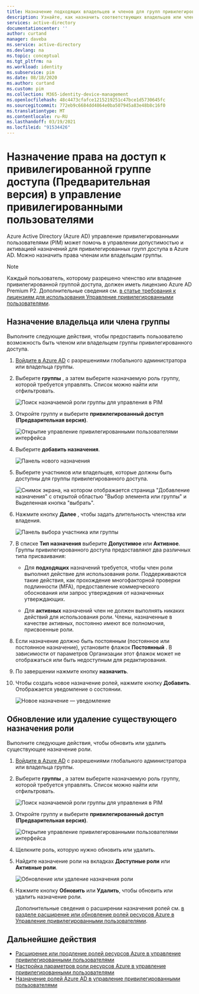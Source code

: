 ```yaml
---
title: Назначение подходящих владельцев и членов для групп привилегированного доступа — Azure Active Directory
description: Узнайте, как назначить соответствующих владельцев или членов группы, назначаемой ролью, в Azure AD Privileged Identity Management (PIM).
services: active-directory
documentationcenter: ''
author: curtand
manager: daveba
ms.service: active-directory
ms.devlang: na
ms.topic: conceptual
ms.tgt_pltfrm: na
ms.workload: identity
ms.subservice: pim
ms.date: 08/18/2020
ms.author: curtand
ms.custom: pim
ms.collection: M365-identity-device-management
ms.openlocfilehash: 48c4473cfafce1215219251c47bce1d5730645fc
ms.sourcegitcommit: 772eb9c6684dd4864e0ba507945a83e48b8c16f0
ms.translationtype: MT
ms.contentlocale: ru-RU
ms.lasthandoff: 03/19/2021
ms.locfileid: "91534426"
---
```

# <a name="assign-eligibility-for-a-privileged-access-group-preview-in-privileged-identity-management"></a>Назначение права на доступ к привилегированной группе доступа (Предварительная версия) в управление привилегированными пользователями

Azure Active Directory (Azure AD) управление привилегированными пользователями (PIM) может помочь в управлении допустимостью и активацией назначений для привилегированных групп доступа в Azure AD. Можно назначить права членам или владельцам группы.

>[!NOTE]
>Каждый пользователь, которому разрешено членство или владение привилегированной группой доступа, должен иметь лицензию Azure AD Premium P2. Дополнительные сведения см. [в статье требования к лицензиям для использования Управление привилегированными пользователями](subscription-requirements.md).

## <a name="assign-an-owner-or-member-of-a-group"></a>Назначение владельца или члена группы

Выполните следующие действия, чтобы предоставить пользователю возможность быть членом или владельцем группы привилегированного доступа.

1. [Войдите в Azure AD](https://aad.portal.azure.com) с разрешениями глобального администратора или владельца группы.
1. Выберите **группы** , а затем выберите назначаемую роль группу, которой требуется управлять. Список можно найти или отфильтровать.

    ![Поиск назначаемой роли группы для управления в PIM](./media/groups-assign-member-owner/groups-list-in-azure-ad.png)

1. Откройте группу и выберите **привилегированный доступ (Предварительная версия)**.

    ![Открытие управление привилегированными пользователями интерфейса](./media/groups-assign-member-owner/groups-discover-groups.png)

1. Выберите **добавить назначения**.

    ![Панель нового назначения](./media/groups-assign-member-owner/groups-add-assignment.png)

1. Выберите участников или владельцев, которые должны быть доступны для группы привилегированного доступа.

    ![Снимок экрана, на котором отображается страница "Добавление назначения" с открытой областью "Выбор элемента или группы" и Выделенная кнопка "выбрать".](./media/groups-assign-member-owner/add-assignments.png)

1. Нажмите кнопку **Далее** , чтобы задать длительность членства или владения.

    ![Панель выбора участника или группы](./media/groups-assign-member-owner/assignment-duration.png)

1. В списке **Тип назначения** выберите **Допустимое** или **Активное**. Группы привилегированного доступа предоставляют два различных типа присваивания:

    - Для **подходящих** назначений требуется, чтобы член роли выполнил действие для использования роли. Поддерживаются такие действия, как прохождение многофакторной проверки подлинности (MFA), предоставление коммерческого обоснования или запрос утверждения от назначенных утверждающих.

    - Для **активных** назначений член не должен выполнять никаких действий для использования роли. Члены, назначенные в качестве активных, постоянно имеют все полномочия, присвоенные роли.

1. Если назначение должно быть постоянным (постоянное или постоянное назначение), установите флажок **Постоянный** . В зависимости от параметров Организации этот флажок может не отображаться или быть недоступным для редактирования.

1. По завершении нажмите кнопку **назначить**.

1. Чтобы создать новое назначение ролей, нажмите кнопку **Добавить**. Отображается уведомление о состоянии.

    ![Новое назначение — уведомление](./media/groups-assign-member-owner/groups-assignment-notification.png)

## <a name="update-or-remove-an-existing-role-assignment"></a>Обновление или удаление существующего назначения роли

Выполните следующие действия, чтобы обновить или удалить существующее назначение роли.

1. [Войдите в Azure AD](https://aad.portal.azure.com) с разрешениями глобального администратора или владельца группы.
1. Выберите **группы** , а затем выберите назначаемую роль группу, которой требуется управлять. Список можно найти или отфильтровать.

    ![Поиск назначаемой роли группы для управления в PIM](./media/groups-assign-member-owner/groups-list-in-azure-ad.png)

1. Откройте группу и выберите **привилегированный доступ (Предварительная версия)**.

    ![Открытие управление привилегированными пользователями интерфейса](./media/groups-assign-member-owner/groups-discover-groups.png)

1. Щелкните роль, которую нужно обновить или удалить.

1. Найдите назначение роли на вкладках **Доступные роли** или **Активные роли**.

    ![Обновление или удаление назначения роли](./media/groups-assign-member-owner/groups-bring-under-management.png)

1. Нажмите кнопку **Обновить** или **Удалить**, чтобы обновить или удалить назначение роли.

    Дополнительные сведения о расширении назначения ролей см. [в разделе расширение или обновление ролей ресурсов Azure в Управление привилегированными пользователями](pim-resource-roles-renew-extend.md).

## <a name="next-steps"></a>Дальнейшие действия

- [Расширение или продление ролей ресурсов Azure в управление привилегированными пользователями](pim-resource-roles-renew-extend.md)
- [Настройка параметров роли ресурсов Azure в управление привилегированными пользователями](pim-resource-roles-configure-role-settings.md)
- [Назначение ролей Azure AD в управление привилегированными пользователями](pim-how-to-add-role-to-user.md)
